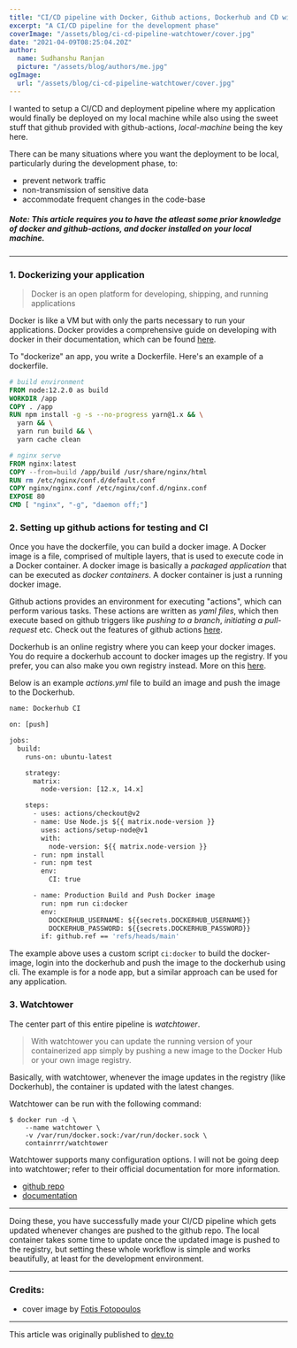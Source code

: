 ```yaml
---
title: "CI/CD pipeline with Docker, Github actions, Dockerhub and CD with Watchtower"
excerpt: "A CI/CD pipeline for the development phase"
coverImage: "/assets/blog/ci-cd-pipeline-watchtower/cover.jpg"
date: "2021-04-09T08:25:04.20Z"
author:
  name: Sudhanshu Ranjan
  picture: "/assets/blog/authors/me.jpg"
ogImage:
  url: "/assets/blog/ci-cd-pipeline-watchtower/cover.jpg"
---
```


I wanted to setup a CI/CD and deployment pipeline where my application would finally be deployed on my local machine while also using the sweet stuff that github provided with github-actions, _local-machine_ being the key here.

There can be many situations where you want the deployment to be local, particularly during the development phase, to:

- prevent network traffic
- non-transmission of sensitive data
- accommodate frequent changes in the code-base

##### _Note:_ This article requires you to have the atleast some prior knowledge of docker and github-actions, and docker installed on your local machine.

---

### 1. Dockerizing your application

> Docker is an open platform for developing, shipping, and running applications

Docker is like a VM but with only the parts necessary to run your applications. Docker provides a comprehensive guide on developing with docker in their documentation, which can be found [here](https://docs.docker.com/develop/).

To "dockerize" an app, you write a Dockerfile. Here's an example of a dockerfile.

```Dockerfile
# build environment
FROM node:12.2.0 as build
WORKDIR /app
COPY . /app
RUN npm install -g -s --no-progress yarn@1.x && \
  yarn && \
  yarn run build && \
  yarn cache clean

# nginx serve
FROM nginx:latest
COPY --from=build /app/build /usr/share/nginx/html
RUN rm /etc/nginx/conf.d/default.conf
COPY nginx/nginx.conf /etc/nginx/conf.d/nginx.conf
EXPOSE 80
CMD [ "nginx", "-g", "daemon off;"]
```

### 2. Setting up github actions for testing and CI

Once you have the dockerfile, you can build a docker image. A Docker image is a file, comprised of multiple layers, that is used to execute code in a Docker container. A docker image is basically a _packaged application_ that can be executed as _docker containers_. A docker container is just a running docker image.

Github actions provides an environment for executing "actions", which can perform various tasks. These actions are written as _yaml files_, which then execute based on github triggers like _pushing to a branch_, _initiating a pull-request_ etc. Check out the features of github actions [here](https://github.com/features/actions).

Dockerhub is an online registry where you can keep your docker images. You do require a dockerhub account to docker images up the registry. If you prefer, you can also make you own registry instead. More on this [here](https://docs.docker.com/registry/deploying/).

Below is an example _actions.yml_ file to build an image and push the image to the Dockerhub.

```Dockerfile
name: Dockerhub CI

on: [push]

jobs:
  build:
    runs-on: ubuntu-latest

    strategy:
      matrix:
        node-version: [12.x, 14.x]

    steps:
      - uses: actions/checkout@v2
      - name: Use Node.js ${{ matrix.node-version }}
        uses: actions/setup-node@v1
        with:
          node-version: ${{ matrix.node-version }}
      - run: npm install
      - run: npm test
        env:
          CI: true

      - name: Production Build and Push Docker image
        run: npm run ci:docker
        env:
          DOCKERHUB_USERNAME: ${{secrets.DOCKERHUB_USERNAME}}
          DOCKERHUB_PASSWORD: ${{secrets.DOCKERHUB_PASSWORD}}
        if: github.ref == 'refs/heads/main'
```

The example above uses a custom script `ci:docker` to build the docker-image, login into the dockerhub and push the image to the dockerhub using cli. The example is for a node app, but a similar approach can be used for any application.

### 3. Watchtower

The center part of this entire pipeline is _watchtower_.

> With watchtower you can update the running version of your containerized app simply by pushing a new image to the Docker Hub or your own image registry.

Basically, with watchtower, whenever the image updates in the registry (like Dockerhub), the container is updated with the latest changes.

Watchtower can be run with the following command:

```
$ docker run -d \
    --name watchtower \
    -v /var/run/docker.sock:/var/run/docker.sock \
    containrrr/watchtower
```

Watchtower supports many configuration options. I will not be going deep into watchtower; refer to their official documentation for more information.

- [github repo](https://github.com/containrrr/watchtower)
- [documentation](https://containrrr.dev/watchtower/)

---

Doing these, you have successfully made your CI/CD pipeline which gets updated whenever changes are pushed to the github repo.
The local container takes some time to update once the updated image is pushed to the registry, but setting these whole workflow is simple and works beautifully, at least for the development environment.

---

### Credits:

- cover image by [Fotis Fotopoulos](https://unsplash.com/@ffstop)

---

This article was originally published to [dev.to](https://dev.to/tsuki42/ci-cd-pipeline-with-docker-github-actions-dockerhub-and-watchtower-3l3n)
